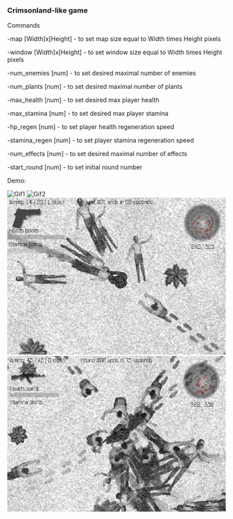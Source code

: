 ### Crimsonland-like game

Commands

-map [Width]x[Height] - to set map size equal to Width times Height pixels

-window [Width]x[Height] - to set window size equal to Width times Height pixels

-num_enemies [num] - to set desired maximal number of enemies

-num_plants [num] - to set desired maximal number of plants

-max_health [num] - to set desired max player health

-max_stamina [num] - to set desired max player stamina

-hp_regen [num] - to set player health regeneration speed

-stamina_regen [num] - to set player stamina regeneration speed

-num_effects [num] - to set desired maximal number of effects

-start_round [num] - to set initial round number

Demo:

![Gif1](media/gif1.gif)
![Gif2](media/gif2.gif)
![Screen1](media/screen1.png)
![Screen2](media/screen2.png)